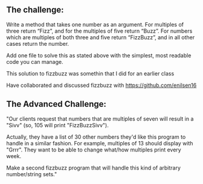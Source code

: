 ## The challenge:

Write a method that takes one number as an argument. For multiples of three return “Fizz”, and for the multiples of five return “Buzz”. For numbers which are multiples of both three and five return “FizzBuzz”, and in all other cases return the number.

Add one file to solve this as stated above with the simplest, most readable code you can manage.


This solution to fizzbuzz was somethin that I did for an earlier class

Have collaborated and discussed fizzbuzz with https://github.com/enilsen16

## The Advanced Challenge:

"Our clients request that numbers that are multiples of seven will result in a "Sivv" (so, 105 will print "FizzBuzzSivv").

Actually, they have a list of 30 other numbers they'd like this program to handle in a similar fashion. For example, multiples of 13 should display with "Grrr". They want to be able to change what/how multiples print every week.

Make a second fizzbuzz program that will handle this kind of arbitrary number/string sets."

